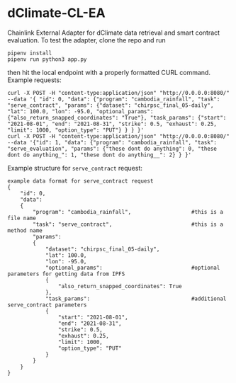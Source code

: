 # dClimate-CL-EA
Chainlink External Adapter for dClimate data retrieval and smart contract evaluation.
To test the adapter, clone the repo and run 
```
pipenv install
pipenv run python3 app.py
```
then hit the local endpoint with a properly formatted CURL command.
Example requests:
```
curl -X POST -H "content-type:application/json" "http://0.0.0.0:8080/" --data '{ "id": 0, "data": {"program": "cambodia_rainfall", "task": "serve_contract", "params": {"dataset": "chirpsc_final_05-daily", "lat": 100.0, "lon": -95.0, "optional_params": {"also_return_snapped_coordinates": "True"}, "task_params": {"start": "2021-08-01", "end": "2021-08-31", "strike": 0.5, "exhaust": 0.25, "limit": 1000, "option_type": "PUT"} } } }'
curl -X POST -H "content-type:application/json" "http://0.0.0.0:8080/" --data '{"id": 1, "data": {"program": "cambodia_rainfall", "task": "serve_evaluation", "params": {"these dont do anything": 0, "these dont do anything_": 1, "these dont do anything__": 2} } }'
```
Example structure for ```serve_contract``` request:
```
example data format for serve_contract request
{
    "id": 0,
    "data":
    {
        "program": "cambodia_rainfall",                   #this is a file name
        "task": "serve_contract",                         #this is a method name
        "params":
        {
            "dataset": "chirpsc_final_05-daily",
            "lat": 100.0,
            "lon": -95.0,
            "optional_params":                            #optional parameters for getting data from IPFS
            {
                "also_return_snapped_coordinates": True
            },
            "task_params":                                #additional serve_contract parameters
            {
                "start": "2021-08-01",
                "end": "2021-08-31",
                "strike": 0.5,
                "exhaust": 0.25,
                "limit": 1000,
                "option_type": "PUT"
            }
        }
    }
}
```
